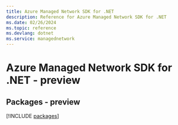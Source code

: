 ```yaml
---
title: Azure Managed Network SDK for .NET
description: Reference for Azure Managed Network SDK for .NET
ms.date: 02/26/2024
ms.topic: reference
ms.devlang: dotnet
ms.service: managednetwork
---
```

# Azure Managed Network SDK for .NET - preview
## Packages - preview
[!INCLUDE [packages](managed-network-index.md)]